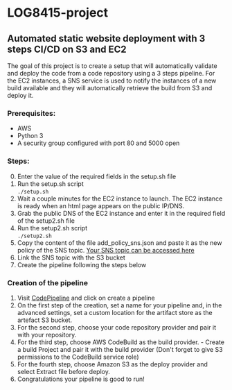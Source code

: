 # LOG8415-project

## Automated static website deployment with 3 steps CI/CD on S3 and EC2

The goal of this project is to create a setup that will automatically validate and deploy the code from a code repository using a 3 steps pipeline. For the EC2 instances, a SNS service is used to notify the instances of a new build available and they will automatically retrieve the build from S3 and deploy it.

### Prerequisites:
- AWS 
- Python 3 
- A security group configured with port 80 and 5000 open 

### Steps: 
  0. Enter the value of the required fields in the setup.sh file
  1. Run the setup.sh script \
     ```./setup.sh```
  2. Wait a couple minutes for the EC2 instance to launch. The EC2 instance is ready when an html page appears on the public IP/DNS.
  3. Grab the public DNS of the EC2 instance and enter it in the required field of the setup2.sh file
  4. Run the setup2.sh script \
     ```./setup2.sh```
  5. Copy the content of the file add_policy_sns.json and paste it as the new policy of the SNS topic. [Your SNS topic can be accessed here](https://console.aws.amazon.com/sns/v3/home)
  6. Link the SNS topic with the S3 bucket
  7. Create the pipeline following the steps below


### Creation of the pipeline

  1. Visit [CodePipeline](https://console.aws.amazon.com/codesuite/codepipeline/pipelines) and click on create a pipeline
  2. On the first step of the creation, set a name for your pipeline and, in the advanced settings, set a custom location for the artifact store as the artefact S3 bucket. 
  3. For the second step, choose your code repository provider and pair it with your repository.
  4. For the third step, choose AWS CodeBuild as the build provider. 
    - Create a build Project and pair it with the build provider (Don't forget to give S3 permissions to the CodeBuild service role)
  5. For the fourth step, choose Amazon S3 as the deploy provider and select Extract file before deploy.
  6. Congratulations your pipeline is good to run!
